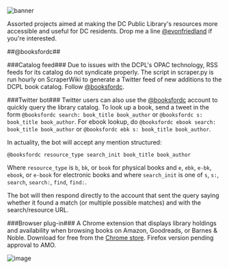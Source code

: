 ![banner](https://github.com/emanuelfeld/booksfordc/blob/master/banners/PromoLarge.png)

Assorted projects aimed at making the DC Public Library's resources more accessible and useful for DC residents. Drop me a line [@evonfriedland](https://twitter.com/evonfriedland) if you're interested.

##@booksfordc##

###Catalog feed###
Due to issues with the DCPL's OPAC technology, RSS feeds for its catalog do not syndicate properly. The script in scraper.py is run hourly on ScraperWiki to generate a Twitter feed of new additions to the DCPL book catalog. Follow [@booksfordc](https://twitter.com/booksfordc).

###Twitter bot###
Twitter users can also use the [@booksfordc](https://twitter.com/booksfordc) account to quickly query the library catalog. To look up a book, send a tweet in the form ```@booksfordc search: book_title book_author``` or ```@booksfordc s: book_title book_author```. For ebook lookup, do ```@booksfordc ebook search: book_title book_author``` or ```@booksfordc ebk s: book_title book_author```.

In actuality, the bot will accept any mention structured:

    @booksfordc resource_type search_init book_title book_author

Where ```resource_type``` is ```b```, ```bk```, or ```book``` for physical books and ```e```, ```ebk```, ```e-bk```, ```ebook```, or ```e-book``` for electronic books and where ```search_init``` is one of ```s```, ```s:```, ```search```, ```search:```, ```find```, ```find:```. 

The bot will then respond directly to the account that sent the query saying whether it found a match (or multiple possible matches) and with the search/resource URL.

###Browser plug-in###
A Chrome extension that displays library holdings and availability when browsing books on Amazon, Goodreads, or Barnes & Noble. Download for free from the [Chrome store](https://chrome.google.com/webstore/detail/booksfordc/plbkclaloadjhljkijjnlingopbahndg). Firefox version pending approval to AMO.

![image](https://cloud.githubusercontent.com/assets/4269640/6477965/8fe3d6ac-c1f7-11e4-82a1-401a4ae68a88.png)
